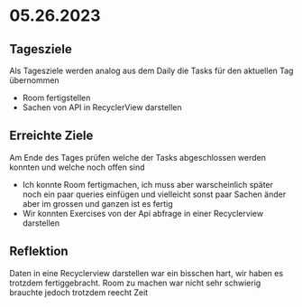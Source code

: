 # 05.26.2023

## Tagesziele
Als Tagesziele werden analog aus dem Daily die Tasks für den aktuellen Tag übernommen
* Room fertigstellen
* Sachen von API in RecyclerView darstellen

## Erreichte Ziele
Am Ende des Tages prüfen welche der Tasks abgeschlossen werden konnten und welche noch offen sind
* Ich konnte Room fertigmachen, ich muss aber warscheinlich später noch ein paar queries einfügen und vielleicht sonst paar Sachen
änder aber im grossen und ganzen ist es fertig
* Wir konnten Exercises von der Api abfrage in einer Recyclerview darstellen

## Reflektion
Daten in eine Recyclerview darstellen war ein bisschen hart, wir haben es trotzdem fertiggebracht.
Room zu machen war nicht sehr schwierig brauchte jedoch trotzdem reecht Zeit
